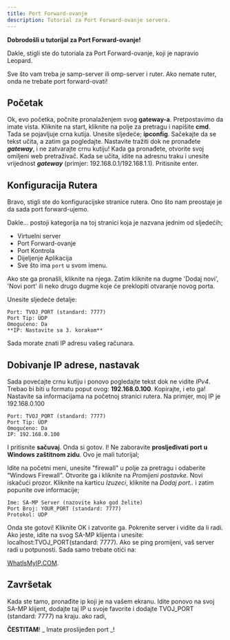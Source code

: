 ```yaml
---
title: Port Forward-ovanje
description: Tutorial za Port Forward-ovanje servera.
---
```


**Dobrodošli u tutorijal za Port Forward-ovanje!**

Dakle, stigli ste do tutoriala za Port Forward-ovanje, koji je napravio Leopard.

Sve što vam treba je samp-server ili omp-server i ruter. Ako nemate ruter, onda ne trebate port forward-ovati!

## Početak

Ok, evo početka, počnite pronalaženjem svog **gateway-a**. Pretpostavimo da imate vista. Kliknite na start, kliknite na polje za pretragu i napišite **cmd**. Tada se pojavljuje crna kutija. Unesite sljedeće; **ipconfig**. Sačekajte da se tekst učita, a zatim ga pogledajte. Nastavite tražiti dok ne pronađete _**gateway**_, i ne zatvarajte crnu kutiju!
Kada ga pronađete, otvorite svoj omiljeni web pretraživač. Kada se učita, idite na adresnu traku i unesite vrijednost _**gateway**_ (primjer: 192.168.0.1/192.168.1.1). Pritisnite enter.

## Konfiguracija Rutera

Bravo, stigli ste do konfiguracijske stranice rutera. Ono što nam preostaje je da sada port forward-ujemo.

Dakle... postoji kategorija na toj stranici koja je nazvana jednim od sljedećih;

- Virtuelni server
- Port Forward-ovanje
- Port Kontrola
- Dijeljenje Aplikacija
- Sve što ima `port` u svom imenu.

Ako ste ga pronašli, kliknite na njega. Zatim kliknite na dugme 'Dodaj novi', 'Novi port' ili neko drugo dugme koje će preklopiti otvaranje novog porta.

Unesite sljedeće detalje:

```
Port: TVOJ_PORT (standard: 7777)
Port Tip: UDP
Omogućeno: Da
**IP: Nastavite sa 3. korakom**
```

Sada morate znati IP adresu vašeg računara.

## Dobivanje IP adrese, nastavak

Sada povećajte crnu kutiju i ponovo pogledajte tekst dok ne vidite _IPv4_. Trebao bi biti u formatu poput ovog: **192.168.0.100**. Kopirajte, i eto ga! Nastavite sa informacijama na početnoj stranici rutera. Na primjer, moj IP je 192.168.0.100

```
Port: TVOJ_PORT (standard: 7777)
Port Tip: UDP
Omogućeno: Da
IP: 192.168.0.100
```

I pritisnite **sačuvaj**. Onda si gotov. I! Ne zaboravite **prosljeđivati port u Windows zaštitnom zidu**. Ovo je mali tutorijal;

Idite na početni meni, unesite "firewall" u polje za pretragu i odaberite "Windows Firewall". Otvorite ga i kliknite na _Promijeni postavke_. Novi iskačući prozor. Kliknite na karticu _Izuzeci_, kliknite na _Dodaj port.._ i zatim popunite ove informacije;

```
Ime: SA-MP Server (nazovite kako god želite)
Port Broj: YOUR_PORT (standard: 7777)
Protokol: UDP
```

Onda ste gotovi! Kliknite OK i zatvorite ga. Pokrenite server i vidite da li radi. Ako jeste, idite na svog SA-MP klijenta i unesite: localhost:TVOJ_PORT(standard: 7777). Ako se ping promijeni, vaš server radi u potpunosti. Sada samo trebate otići na:

[WhatIsMyIP.COM](http://whatismyip.com).

## Završetak

Kada ste tamo, pronađite ip koji je na vašem ekranu. Idite ponovo na svoj SA-MP klijent, dodajte taj IP u svoje favorite i dodajte TVOJ_PORT (standard: 7777) na kraju. ako radi,

**ČESTITAM**! _ Imate proslijeđen port _!
